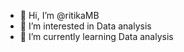 - 👋 Hi, I’m @ritikaMB
- 👀 I’m interested in Data analysis
- 🌱 I’m currently learning Data analysis

<!---
ritikaMB/ritikaMB is a ✨ special ✨ repository because its `README.md` (this file) appears on your GitHub profile.
You can click the Preview link to take a look at your changes.
--->
